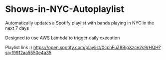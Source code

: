 # Shows-in-NYC-Autoplaylist
Automatically updates a Spotify playlist with bands playing in NYC in the next 7 days

Designed to use AWS Lambda to trigger daily execution

Playlist link :) https://open.spotify.com/playlist/0cchFuZ8BigXzce2s9rHQH?si=f9912aa5550e4a35
